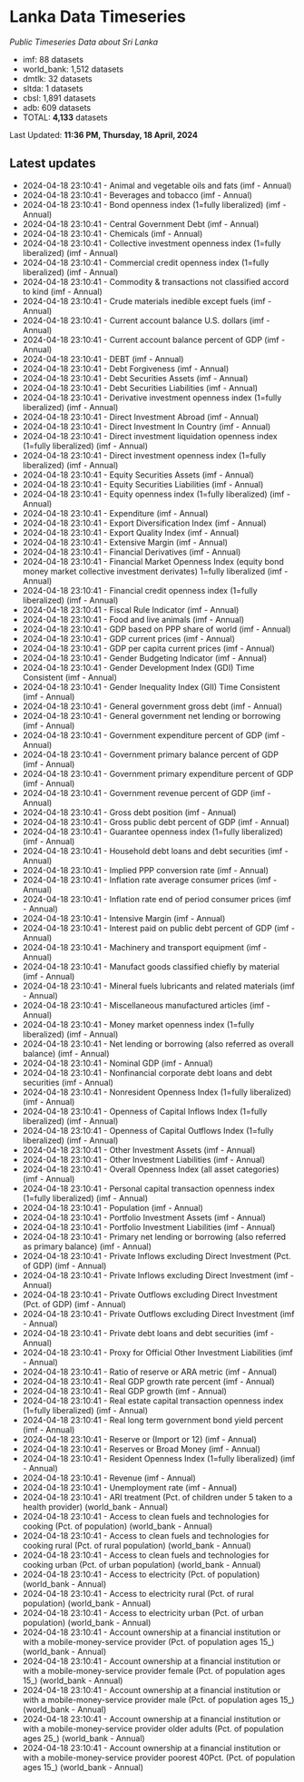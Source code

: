 # Lanka Data Timeseries
*Public Timeseries Data about Sri Lanka*

* imf: 88 datasets
* world_bank: 1,512 datasets
* dmtlk: 32 datasets
* sltda: 1 datasets
* cbsl: 1,891 datasets
* adb: 609 datasets
* TOTAL: **4,133** datasets

Last Updated: **11:36 PM, Thursday, 18 April, 2024**

## Latest updates

* 2024-04-18 23:10:41 - Animal and vegetable oils and fats (imf - Annual)
* 2024-04-18 23:10:41 - Beverages and tobacco (imf - Annual)
* 2024-04-18 23:10:41 - Bond openness index (1=fully liberalized) (imf - Annual)
* 2024-04-18 23:10:41 - Central Government Debt (imf - Annual)
* 2024-04-18 23:10:41 - Chemicals (imf - Annual)
* 2024-04-18 23:10:41 - Collective investment openness index (1=fully liberalized) (imf - Annual)
* 2024-04-18 23:10:41 - Commercial credit openness index (1=fully liberalized) (imf - Annual)
* 2024-04-18 23:10:41 - Commodity & transactions not classified accord to kind (imf - Annual)
* 2024-04-18 23:10:41 - Crude materials inedible except fuels (imf - Annual)
* 2024-04-18 23:10:41 - Current account balance U.S. dollars (imf - Annual)
* 2024-04-18 23:10:41 - Current account balance percent of GDP (imf - Annual)
* 2024-04-18 23:10:41 - DEBT (imf - Annual)
* 2024-04-18 23:10:41 - Debt Forgiveness (imf - Annual)
* 2024-04-18 23:10:41 - Debt Securities Assets (imf - Annual)
* 2024-04-18 23:10:41 - Debt Securities Liabilities (imf - Annual)
* 2024-04-18 23:10:41 - Derivative investment openness index (1=fully liberalized) (imf - Annual)
* 2024-04-18 23:10:41 - Direct Investment Abroad (imf - Annual)
* 2024-04-18 23:10:41 - Direct Investment In Country (imf - Annual)
* 2024-04-18 23:10:41 - Direct investment liquidation openness index (1=fully liberalized) (imf - Annual)
* 2024-04-18 23:10:41 - Direct investment openness index (1=fully liberalized) (imf - Annual)
* 2024-04-18 23:10:41 - Equity Securities Assets (imf - Annual)
* 2024-04-18 23:10:41 - Equity Securities Liabilities (imf - Annual)
* 2024-04-18 23:10:41 - Equity openness index (1=fully liberalized) (imf - Annual)
* 2024-04-18 23:10:41 - Expenditure (imf - Annual)
* 2024-04-18 23:10:41 - Export Diversification Index (imf - Annual)
* 2024-04-18 23:10:41 - Export Quality Index (imf - Annual)
* 2024-04-18 23:10:41 - Extensive Margin (imf - Annual)
* 2024-04-18 23:10:41 - Financial Derivatives (imf - Annual)
* 2024-04-18 23:10:41 - Financial Market Openness Index (equity bond money market collective investment derivates) 1=fully liberalized (imf - Annual)
* 2024-04-18 23:10:41 - Financial credit openness index (1=fully liberalized) (imf - Annual)
* 2024-04-18 23:10:41 - Fiscal Rule Indicator (imf - Annual)
* 2024-04-18 23:10:41 - Food and live animals (imf - Annual)
* 2024-04-18 23:10:41 - GDP based on PPP share of world (imf - Annual)
* 2024-04-18 23:10:41 - GDP current prices (imf - Annual)
* 2024-04-18 23:10:41 - GDP per capita current prices (imf - Annual)
* 2024-04-18 23:10:41 - Gender Budgeting Indicator (imf - Annual)
* 2024-04-18 23:10:41 - Gender Development Index (GDI) Time Consistent (imf - Annual)
* 2024-04-18 23:10:41 - Gender Inequality Index (GII) Time Consistent (imf - Annual)
* 2024-04-18 23:10:41 - General government gross debt (imf - Annual)
* 2024-04-18 23:10:41 - General government net lending or borrowing (imf - Annual)
* 2024-04-18 23:10:41 - Government expenditure percent of GDP (imf - Annual)
* 2024-04-18 23:10:41 - Government primary balance percent of GDP (imf - Annual)
* 2024-04-18 23:10:41 - Government primary expenditure percent of GDP (imf - Annual)
* 2024-04-18 23:10:41 - Government revenue percent of GDP (imf - Annual)
* 2024-04-18 23:10:41 - Gross debt position (imf - Annual)
* 2024-04-18 23:10:41 - Gross public debt percent of GDP (imf - Annual)
* 2024-04-18 23:10:41 - Guarantee openness index (1=fully liberalized) (imf - Annual)
* 2024-04-18 23:10:41 - Household debt loans and debt securities (imf - Annual)
* 2024-04-18 23:10:41 - Implied PPP conversion rate (imf - Annual)
* 2024-04-18 23:10:41 - Inflation rate average consumer prices (imf - Annual)
* 2024-04-18 23:10:41 - Inflation rate end of period consumer prices (imf - Annual)
* 2024-04-18 23:10:41 - Intensive Margin (imf - Annual)
* 2024-04-18 23:10:41 - Interest paid on public debt percent of GDP (imf - Annual)
* 2024-04-18 23:10:41 - Machinery and transport equipment (imf - Annual)
* 2024-04-18 23:10:41 - Manufact goods classified chiefly by material (imf - Annual)
* 2024-04-18 23:10:41 - Mineral fuels lubricants and related materials (imf - Annual)
* 2024-04-18 23:10:41 - Miscellaneous manufactured articles (imf - Annual)
* 2024-04-18 23:10:41 - Money market openness index (1=fully liberalized) (imf - Annual)
* 2024-04-18 23:10:41 - Net lending or borrowing (also referred as overall balance) (imf - Annual)
* 2024-04-18 23:10:41 - Nominal GDP (imf - Annual)
* 2024-04-18 23:10:41 - Nonfinancial corporate debt loans and debt securities (imf - Annual)
* 2024-04-18 23:10:41 - Nonresident Openness Index (1=fully liberalized) (imf - Annual)
* 2024-04-18 23:10:41 - Openness of Capital Inflows Index (1=fully liberalized) (imf - Annual)
* 2024-04-18 23:10:41 - Openness of Capital Outflows Index (1=fully liberalized) (imf - Annual)
* 2024-04-18 23:10:41 - Other Investment Assets (imf - Annual)
* 2024-04-18 23:10:41 - Other Investment Liabilities (imf - Annual)
* 2024-04-18 23:10:41 - Overall Openness Index (all asset categories) (imf - Annual)
* 2024-04-18 23:10:41 - Personal capital transaction openness index (1=fully liberalized) (imf - Annual)
* 2024-04-18 23:10:41 - Population (imf - Annual)
* 2024-04-18 23:10:41 - Portfolio Investment Assets (imf - Annual)
* 2024-04-18 23:10:41 - Portfolio Investment Liabilities (imf - Annual)
* 2024-04-18 23:10:41 - Primary net lending or borrowing (also referred as primary balance) (imf - Annual)
* 2024-04-18 23:10:41 - Private Inflows excluding Direct Investment (Pct. of GDP) (imf - Annual)
* 2024-04-18 23:10:41 - Private Inflows excluding Direct Investment (imf - Annual)
* 2024-04-18 23:10:41 - Private Outflows excluding Direct Investment (Pct. of GDP) (imf - Annual)
* 2024-04-18 23:10:41 - Private Outflows excluding Direct Investment (imf - Annual)
* 2024-04-18 23:10:41 - Private debt loans and debt securities (imf - Annual)
* 2024-04-18 23:10:41 - Proxy for Official Other Investment Liabilities (imf - Annual)
* 2024-04-18 23:10:41 - Ratio of reserve or ARA metric (imf - Annual)
* 2024-04-18 23:10:41 - Real GDP growth rate percent (imf - Annual)
* 2024-04-18 23:10:41 - Real GDP growth (imf - Annual)
* 2024-04-18 23:10:41 - Real estate capital transaction openness index (1=fully liberalized) (imf - Annual)
* 2024-04-18 23:10:41 - Real long term government bond yield percent (imf - Annual)
* 2024-04-18 23:10:41 - Reserve or (Import or 12) (imf - Annual)
* 2024-04-18 23:10:41 - Reserves or Broad Money (imf - Annual)
* 2024-04-18 23:10:41 - Resident Openness Index (1=fully liberalized) (imf - Annual)
* 2024-04-18 23:10:41 - Revenue (imf - Annual)
* 2024-04-18 23:10:41 - Unemployment rate (imf - Annual)
* 2024-04-18 23:10:41 - ARI treatment (Pct. of children under 5 taken to a health provider) (world_bank - Annual)
* 2024-04-18 23:10:41 - Access to clean fuels and technologies for cooking (Pct. of population) (world_bank - Annual)
* 2024-04-18 23:10:41 - Access to clean fuels and technologies for cooking rural (Pct. of rural population) (world_bank - Annual)
* 2024-04-18 23:10:41 - Access to clean fuels and technologies for cooking urban (Pct. of urban population) (world_bank - Annual)
* 2024-04-18 23:10:41 - Access to electricity (Pct. of population) (world_bank - Annual)
* 2024-04-18 23:10:41 - Access to electricity rural (Pct. of rural population) (world_bank - Annual)
* 2024-04-18 23:10:41 - Access to electricity urban (Pct. of urban population) (world_bank - Annual)
* 2024-04-18 23:10:41 - Account ownership at a financial institution or with a mobile-money-service provider (Pct. of population ages 15_) (world_bank - Annual)
* 2024-04-18 23:10:41 - Account ownership at a financial institution or with a mobile-money-service provider female (Pct. of population ages 15_) (world_bank - Annual)
* 2024-04-18 23:10:41 - Account ownership at a financial institution or with a mobile-money-service provider male (Pct. of population ages 15_) (world_bank - Annual)
* 2024-04-18 23:10:41 - Account ownership at a financial institution or with a mobile-money-service provider older adults (Pct. of population ages 25_) (world_bank - Annual)
* 2024-04-18 23:10:41 - Account ownership at a financial institution or with a mobile-money-service provider poorest 40Pct. (Pct. of population ages 15_) (world_bank - Annual)